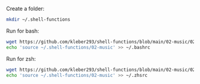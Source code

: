 
Create a folder:

```sh
mkdir ~/.shell-functions
```

Run for bash:

```sh
wget https://github.com/kleber293/shell-functions/blob/main/02-music/02-music
echo 'source ~/.shell-functions/02-music' >> ~/.bashrc
```

Run for zsh:

```sh
wget https://github.com/kleber293/shell-functions/blob/main/02-music/02-music
echo 'source ~/.shell-functions/02-music' >> ~/.zhsrc
```
            
